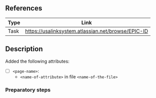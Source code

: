 <!--- Provide a general summary of your changes in the Title above -->

## References
<!--- Provide the relevant references, for example, to the Jira task (or tasks if many) -->
<!--- Optional. Remove unused fields -->
| Type | Link |
| :--- | :---: |
| Task | https://usalinksystem.atlassian.net/browse/EPIC-ID |

## Description
<!--- Describe the attributes per page -->
Added the following attributes:

- [ ] `<page-name>`:
    - `<name-of-attribute>` in file `<name-of-the-file>`

### Preparatory steps
<!--- Please describe in detail what changes to the environment/context must be made. -->
<!--- For example, updating dependencies etc. -->
<!-- Remove this block if there is none. -->
